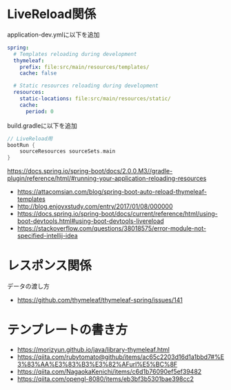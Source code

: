 # LiveReload関係

application-dev.ymlに以下を追加

```yml
spring:
  # Templates reloading during development
  thymeleaf:
    prefix: file:src/main/resources/templates/
    cache: false

  # Static resources reloading during development
  resources:
    static-locations: file:src/main/resources/static/
    cache:
      period: 0
```

build.gradleに以下を追加

```groovy
// LiveReload用
bootRun {
    sourceResources sourceSets.main
}
```


https://docs.spring.io/spring-boot/docs/2.0.0.M3//gradle-plugin/reference/html/#running-your-application-reloading-resources

- https://attacomsian.com/blog/spring-boot-auto-reload-thymeleaf-templates
- http://blog.enjoyxstudy.com/entry/2017/01/08/000000
- https://docs.spring.io/spring-boot/docs/current/reference/html/using-boot-devtools.html#using-boot-devtools-livereload
- https://stackoverflow.com/questions/38018575/error-module-not-specified-intellij-idea



# レスポンス関係

データの渡し方
- https://github.com/thymeleaf/thymeleaf-spring/issues/141


# テンプレートの書き方
- https://morizyun.github.io/java/library-thymeleaf.html
- https://qiita.com/rubytomato@github/items/ac65c2203d16d1a1bbd7#%E3%83%AA%E3%83%B3%E3%82%AFurl%E5%BC%8F
- https://qiita.com/NagaokaKenichi/items/c6d1b76090ef5ef39482
- https://qiita.com/opengl-8080/items/eb3bf3b5301bae398cc2
